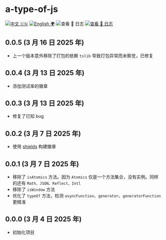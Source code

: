 # a-type-of-js

[![中文 🇨🇳](<https://img.shields.io/badge/🇨🇳-自述_%20_文件-rgb(255,12,36)>)](https://github.com/earthnutDev/a-type-of-js/blob/main/README-zh.md) [![English 🌍](<https://img.shields.io/badge/🌍-README-rgb(0,0,0)>)](https://github.com/earthnutDev/a-type-of-js/blob/main/README.md) ![查看 📔 日志](<https://img.shields.io/badge/👀-日_%20_志-rgb(0,125,206)?style=social>) [![查看 📔 日志](<https://img.shields.io/badge/👀-Change_%20_log-rgb(0,125,206)>)](https://github.com/earthnutDev/a-type-of-js/blob/main/CHANGELOG-en.md)

## 0.0.5 (3 月 16 日 2025 年)

- 上一个版本意外移除了打包的依赖 `tslib` 导致打包异常而未察觉，已修复

## 0.0.4 (3 月 13 日 2025 年)

- 添加测试率的徽章

## 0.0.3 (3 月 13 日 2025 年)

- 修复了已知 bug

## 0.0.2 (3 月 7 日 2025 年)

- 使用 [shields](https://img.shields.io) 构建徽章

## 0.0.1 (3 月 7 日 2025 年)

- 移除了 `isAtomics` 方法。因为 `Atomics` 仅是一个方法集合，没有实例。同样的还有 `Math、JSON、Reflect、Intl`
- 移除了 `isWindow` 方法
- 优化了 `typeOf` 方法，检测 `asyncFunction`、`generator`、`generatorFunction` 更精准

## 0.0.0 (3 月 4 日 2025 年)

- 初始化项目
